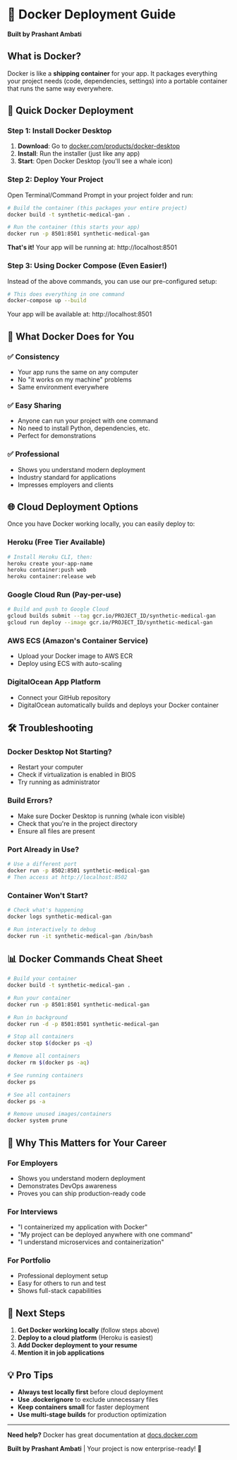 # 🐳 Docker Deployment Guide

**Built by Prashant Ambati**

## What is Docker?

Docker is like a **shipping container** for your app. It packages everything your project needs (code, dependencies, settings) into a portable container that runs the same way everywhere.

## 🚀 Quick Docker Deployment

### Step 1: Install Docker Desktop

1. **Download**: Go to [docker.com/products/docker-desktop](https://www.docker.com/products/docker-desktop/)
2. **Install**: Run the installer (just like any app)
3. **Start**: Open Docker Desktop (you'll see a whale icon)

### Step 2: Deploy Your Project

Open Terminal/Command Prompt in your project folder and run:

```bash
# Build the container (this packages your entire project)
docker build -t synthetic-medical-gan .

# Run the container (this starts your app)
docker run -p 8501:8501 synthetic-medical-gan
```

**That's it!** Your app will be running at: http://localhost:8501

### Step 3: Using Docker Compose (Even Easier!)

Instead of the above commands, you can use our pre-configured setup:

```bash
# This does everything in one command
docker-compose up --build
```

Your app will be available at: http://localhost:8501

## 🎯 What Docker Does for You

### ✅ **Consistency**
- Your app runs the same on any computer
- No "it works on my machine" problems
- Same environment everywhere

### ✅ **Easy Sharing**
- Anyone can run your project with one command
- No need to install Python, dependencies, etc.
- Perfect for demonstrations

### ✅ **Professional**
- Shows you understand modern deployment
- Industry standard for applications
- Impresses employers and clients

## 🌐 Cloud Deployment Options

Once you have Docker working locally, you can easily deploy to:

### **Heroku** (Free Tier Available)
```bash
# Install Heroku CLI, then:
heroku create your-app-name
heroku container:push web
heroku container:release web
```

### **Google Cloud Run** (Pay-per-use)
```bash
# Build and push to Google Cloud
gcloud builds submit --tag gcr.io/PROJECT_ID/synthetic-medical-gan
gcloud run deploy --image gcr.io/PROJECT_ID/synthetic-medical-gan
```

### **AWS ECS** (Amazon's Container Service)
- Upload your Docker image to AWS ECR
- Deploy using ECS with auto-scaling

### **DigitalOcean App Platform**
- Connect your GitHub repository
- DigitalOcean automatically builds and deploys your Docker container

## 🛠️ Troubleshooting

### **Docker Desktop Not Starting?**
- Restart your computer
- Check if virtualization is enabled in BIOS
- Try running as administrator

### **Build Errors?**
- Make sure Docker Desktop is running (whale icon visible)
- Check that you're in the project directory
- Ensure all files are present

### **Port Already in Use?**
```bash
# Use a different port
docker run -p 8502:8501 synthetic-medical-gan
# Then access at http://localhost:8502
```

### **Container Won't Start?**
```bash
# Check what's happening
docker logs synthetic-medical-gan

# Run interactively to debug
docker run -it synthetic-medical-gan /bin/bash
```

## 📊 Docker Commands Cheat Sheet

```bash
# Build your container
docker build -t synthetic-medical-gan .

# Run your container
docker run -p 8501:8501 synthetic-medical-gan

# Run in background
docker run -d -p 8501:8501 synthetic-medical-gan

# Stop all containers
docker stop $(docker ps -q)

# Remove all containers
docker rm $(docker ps -aq)

# See running containers
docker ps

# See all containers
docker ps -a

# Remove unused images/containers
docker system prune
```

## 🎯 Why This Matters for Your Career

### **For Employers**
- Shows you understand modern deployment
- Demonstrates DevOps awareness
- Proves you can ship production-ready code

### **For Interviews**
- "I containerized my application with Docker"
- "My project can be deployed anywhere with one command"
- "I understand microservices and containerization"

### **For Portfolio**
- Professional deployment setup
- Easy for others to run and test
- Shows full-stack capabilities

## 🚀 Next Steps

1. **Get Docker working locally** (follow steps above)
2. **Deploy to a cloud platform** (Heroku is easiest)
3. **Add Docker deployment to your resume**
4. **Mention it in job applications**

## 💡 Pro Tips

- **Always test locally first** before cloud deployment
- **Use .dockerignore** to exclude unnecessary files
- **Keep containers small** for faster deployment
- **Use multi-stage builds** for production optimization

---

**Need help?** Docker has great documentation at [docs.docker.com](https://docs.docker.com/)

**Built by Prashant Ambati** | Your project is now enterprise-ready! 🎉